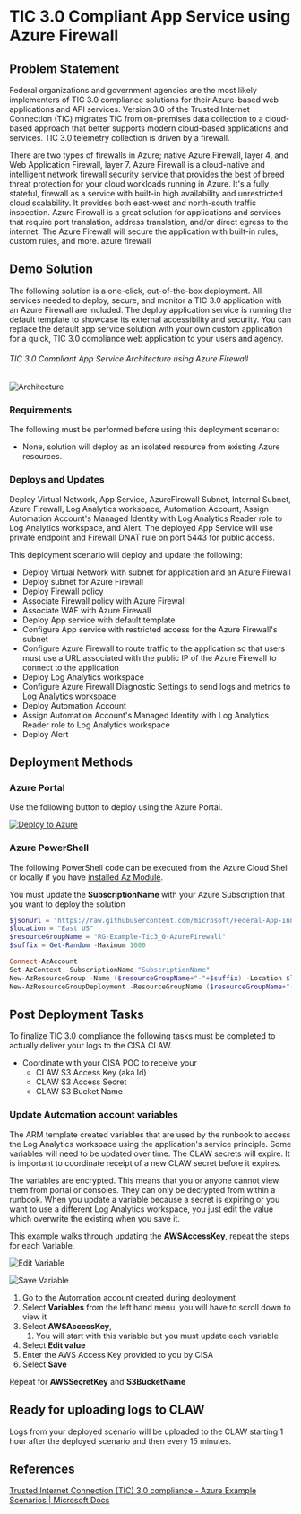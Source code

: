 # TIC 3.0 Compliant App Service using Azure Firewall
## Problem Statement

Federal organizations and government agencies are the most likely implementers of TIC 3.0 compliance solutions for their Azure-based web applications and API services. Version 3.0 of the Trusted Internet Connection (TIC) migrates TIC from on-premises data collection to a cloud-based approach that better supports modern cloud-based applications and services. TIC 3.0 telemetry collection is driven by a firewall. 

There are two types of firewalls in Azure; native Azure Firewall, layer 4, and Web Application Firewall, layer 7. Azure Firewall is a cloud-native and intelligent network firewall security service that provides the best of breed threat protection for your cloud workloads running in Azure. It's a fully stateful, firewall as a service with built-in high availability and unrestricted cloud scalability. It provides both east-west and north-south traffic inspection. Azure Firewall is a great solution for applications and services that require port translation, address translation, and/or direct egress to the internet. The Azure Firewall will secure the application with built-in rules, custom rules, and more. azure firewall

## Demo Solution

The following solution is a one-click, out-of-the-box deployment. All services needed to deploy, secure, and monitor a TIC 3.0 application with an Azure Firewall are included. The deploy application service is running the default template to showcase its external accessibility and security. You can replace the default app service solution with your own custom application for a quick, TIC 3.0 compliance web application to your users and agency. 

###### TIC 3.0 Compliant App Service Architecture using Azure Firewall

![Architecture](https://raw.githubusercontent.com/microsoft/Federal-App-Innovation-Community/main/solutions/infrastructure/tic3.0/images/Arch-AzureFirewall.png)

### Requirements
The following must be performed before using this deployment scenario:
- None, solution will deploy as an isolated resource from existing Azure resources.

### Deploys and Updates
Deploy Virtual Network, App Service, AzureFirewall Subnet, Internal Subnet, Azure Firewall, Log Analytics workspace, Automation Account, Assign Automation Account's Managed Identity with Log Analytics Reader role to Log Analytics workspace, and Alert. The deployed App Service will use private endpoint and Firewall DNAT rule on port 5443 for public access.

This deployment scenario will deploy and update the following:

- Deploy Virtual Network with subnet for application and an Azure Firewall
- Deploy subnet for Azure Firewall
- Deploy Firewall policy
- Associate Firewall policy with Azure Firewall
- Associate WAF with Azure Firewall
- Deploy App service with default template
- Configure App service with restricted access for the Azure Firewall's subnet
- Configure Azure Firewall to route traffic to the application so that users must use a URL associated with the public IP of the Azure Firewall to connect to the application
- Deploy Log Analytics workspace
- Configure Azure Firewall Diagnostic Settings to send logs and metrics to Log Analytics workspace
- Deploy Automation Account
- Assign Automation Account's Managed Identity with Log Analytics Reader role to Log Analytics workspace
- Deploy Alert

## Deployment Methods
### Azure Portal
Use the following button to deploy using the Azure Portal.

[![Deploy to Azure](https://aka.ms/deploytoazurebutton)](https://portal.azure.com/#create/Microsoft.Template/uri/https%3A%2F%2Fraw.githubusercontent.com%2Fmicrosoft%2FFederal-App-Innovation-Community%2Fmain%2Fsolutions%2Finfrastructure%2Ftic3.0%2FAzure-Firewall%2Fazuredeploy.json)

### Azure PowerShell
The following PowerShell code can be executed from the Azure Cloud Shell or locally if you have [installed Az Module](https://docs.microsoft.com/en-us/powershell/azure/install-az-ps?view=azps-7.3.2). 

You must update the **SubscriptionName** with your Azure Subscription that you want to deploy the solution

```powershell
$jsonUrl = "https://raw.githubusercontent.com/microsoft/Federal-App-Innovation-Community/main/solutions/infrastructure/tic3.0/Azure-Firewall/azuredeploy.json"
$location = "East US"
$resourceGroupName = "RG-Example-Tic3_0-AzureFirewall"
$suffix = Get-Random -Maximum 1000

Connect-AzAccount
Set-AzContext -SubscriptionName "SubscriptionName"
New-AzResourceGroup -Name ($resourceGroupName+"-"+$suffix) -Location $location 
New-AzResourceGroupDeployment -ResourceGroupName ($resourceGroupName+"-"+$suffix) -TemplateUri $jsonUrl`
```

## Post Deployment Tasks
To finalize TIC 3.0 compliance the following tasks must be completed to actually deliver your logs to the CISA CLAW.
- Coordinate with your CISA POC to receive your 
  - CLAW S3 Access Key (aka Id)
  - CLAW S3 Access Secret
  - CLAW S3 Bucket Name
  
### Update Automation account variables
The ARM template created variables that are used by the runbook to access the Log Analytics workspace using the application's service principle. Some variables will need to be updated over time. The CLAW secrets will expire. It is important to coordinate receipt of a new CLAW secret before it expires.

The variables are encrypted. This means that you or anyone cannot view them from portal or consoles. They can only be decrypted from within a runbook. When you update a variable because a secret is expiring or you want to use a different Log Analytics workspace, you just edit the value which overwrite the existing when you save it.

This example walks through updating the **AWSAccessKey**, repeat the steps for each Variable. 

![Edit Variable](https://raw.githubusercontent.com/microsoft/Federal-App-Innovation-Community/main/solutions/infrastructure/tic3.0/images/UpdateAutoAcctVar-Edit.png)

![Save Variable](https://raw.githubusercontent.com/microsoft/Federal-App-Innovation-Community/main/solutions/infrastructure/tic3.0/images/UpdateAutoAcctVar-Save.png)

1. Go to the Automation account created during deployment
2. Select **Variables** from the left hand menu, you will have to scroll down to view it
3. Select **AWSAccessKey**,
   1. You will start with this variable but you must update each variable
4. Select **Edit value**
5. Enter the AWS Access Key provided to you by CISA
6. Select **Save**

Repeat for **AWSSecretKey** and **S3BucketName**

## Ready for uploading logs to CLAW
Logs from your deployed scenario will be uploaded to the CLAW starting 1 hour after the deployed scenario and then every 15 minutes.

## References

[Trusted Internet Connection (TIC) 3.0 compliance - Azure Example Scenarios | Microsoft Docs](https://docs.microsoft.com/en-us/azure/architecture/example-scenario/security/trusted-internet-connections)